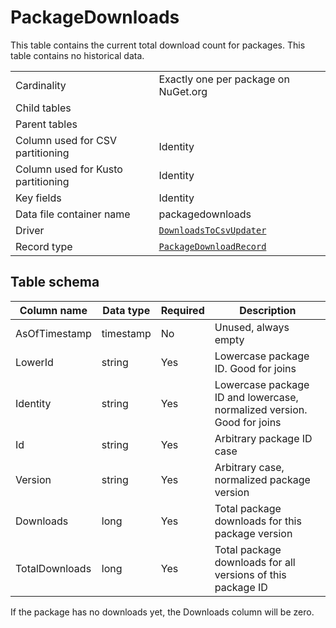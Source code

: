# PackageDownloads

This table contains the current total download count for packages. This table contains no historical data.


|                                    |                                                                                                             |
| ---------------------------------- | ----------------------------------------------------------------------------------------------------------- |
| Cardinality                        | Exactly one per package on NuGet.org                                                                        |
| Child tables                       |                                                                                                             |
| Parent tables                      |                                                                                                             |
| Column used for CSV partitioning   | Identity                                                                                                    |
| Column used for Kusto partitioning | Identity                                                                                                    |
| Key fields                         | Identity                                                                                                    |
| Data file container name           | packagedownloads                                                                                            |
| Driver                             | [`DownloadsToCsvUpdater`](../../src/Worker.Logic/MessageProcessors/DownloadsToCsv/DownloadsToCsvUpdater.cs) |
| Record type                        | [`PackageDownloadRecord`](../../src/Worker.Logic/MessageProcessors/DownloadsToCsv/PackageDownloadRecord.cs) |

## Table schema

| Column name    | Data type | Required | Description                                                            |
| -------------- | --------- | -------- | ---------------------------------------------------------------------- |
| AsOfTimestamp  | timestamp | No       | Unused, always empty                                                   |
| LowerId        | string    | Yes      | Lowercase package ID. Good for joins                                   |
| Identity       | string    | Yes      | Lowercase package ID and lowercase, normalized version. Good for joins |
| Id             | string    | Yes      | Arbitrary package ID case                                              |
| Version        | string    | Yes      | Arbitrary case, normalized package version                             |
| Downloads      | long      | Yes      | Total package downloads for this package version                       |
| TotalDownloads | long      | Yes      | Total package downloads for all versions of this package ID            |

If the package has no downloads yet, the Downloads column will be zero. 
